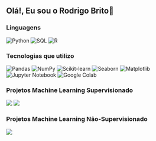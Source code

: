 ## Olá!, Eu sou o Rodrigo Brito👋  

### Linguagens

![Python](https://img.shields.io/badge/-Python-000?&logo=Python)
![SQL](https://img.shields.io/badge/-SQL-000?&logo=MySQL)
![R](https://img.shields.io/badge/-R-000?&logo=R&logoColor=Blue)

### Tecnologias que utilizo

![Pandas](https://img.shields.io/badge/-Pandas-000?&logo=pandas)
![NumPy](https://img.shields.io/badge/-NumPy-000?&logo=numpy)
![Scikit-learn](https://img.shields.io/badge/-Scikit--learn-000?&logo=scikit-learn)
![Seaborn](https://img.shields.io/badge/-Seaborn-000?&logo=seaborn)
![Matplotlib](https://img.shields.io/badge/-Matplotlib-000?&logo=matplotlib)
![Jupyter Notebook](https://img.shields.io/badge/-Jupyter%20Notebook-000?&logo=jupyter)
![Google Colab](https://img.shields.io/badge/-Google%20Colab-000?&logo=googlecolab)

### Projetos Machine Learning Supervisionado

[![](https://img.shields.io/badge/🧬%20Câncer%20de%20Mama-000?style=for-the-badge)](https://github.com/Rd-Brito13/Classificacao-do-cancer-de-mama)
[![](https://img.shields.io/badge/📊%20Seguro%20de%20Saúde-000?style=for-the-badge)](https://github.com/Rd-Brito13/Previsao-de-custos-de-seguro-de-saude)

### Projetos Machine Learning Não-Supervisionado

[![](https://img.shields.io/badge/🍷%20Agrupamento%20de%20Vinhos-000?style=for-the-badge)](https://github.com/Rd-Brito13/Projeto-WineChem)


</div>
 <br>
 
